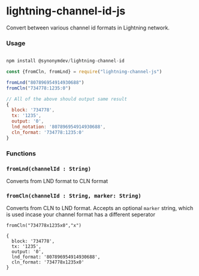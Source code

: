 # lightning-channel-id-js
Convert between various channel id formats in Lightning network.

### Usage

```js

npm install @synonymdev/lightning-channel-id

const {fromCln, fromLnd} = require("lightning-channel-js")

fromLnd("807896954914930688")
fromCln("734778:1235:0")

// All of the above should output same result
{
  block: '734778',
  tx: '1235',
  output: '0',
  lnd_notation: '807896954914930688',
  cln_format: '734778:1235:0'
}


```

### Functions

### `fromLnd(channelId : String)`
Converts from LND format to CLN format

### `fromCln(channelId : String, marker: String)`
Converts from CLN to LND format. 
Accepts an optional `marker` string, which is used incase your channel format has a different seperator
```
fromCln("734778x1235x0","x")

{
  block: '734778',
  tx: '1235',
  output: '0',
  lnd_format: '807896954914930688',
  cln_format: '734778x1235x0'
}
```